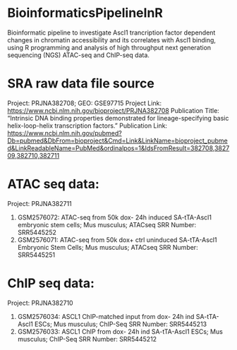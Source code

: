 # BioinformaticsPipelineInR
Bioinformatic pipeline to investigate Ascl1 trancription factor dependent changes in chromatin accessibility and its correlates with Ascl1 binding, using R programming and analysis of high throughput next generation sequencing (NGS) ATAC-seq and ChIP-seq data.


# SRA raw data file source
Project: PRJNA382708; 
GEO: GSE97715
Project Link: https://www.ncbi.nlm.nih.gov/bioproject/PRJNA382708
Publication Title: “Intrinsic DNA binding properties demonstrated for lineage-specifying basic helix-loop-helix transcription factors.”
Publication Link: https://www.ncbi.nlm.nih.gov/pubmed?Db=pubmed&DbFrom=bioproject&Cmd=Link&LinkName=bioproject_pubmed&LinkReadableName=PubMed&ordinalpos=1&IdsFromResult=382708,382709,382710,382711


# ATAC seq data:
Project: PRJNA382711
1) GSM2576072: ATAC-seq from 50k dox- 24h induced SA-tTA-Ascl1 embryonic stem cells; Mus musculus; ATACseq SRR Number: SRR5445252
2) GSM2576071: ATAC-seq from 50k dox+ ctrl uninduced SA-tTA-Ascl1 Embryonic Stem Cells; Mus musculus; ATACseq SRR Number: SRR5445251


# ChIP seq data:
Project: PRJNA382710
1) GSM2576034: ASCL1 ChIP-matched input from dox- 24h ind SA-tTA-Ascl1 ESCs; Mus musculus; ChIP-Seq  SRR Number: SRR5445213
2) GSM2576033: ASCL1 ChIP from dox- 24h ind SA-tTA-Ascl1 ESCs; Mus musculus; ChIP-Seq  SRR Number: SRR5445212
